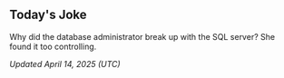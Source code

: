 ## Today's Joke
Why did the database administrator break up with the SQL server? She found it too controlling.

*Updated April 14, 2025 (UTC)*
